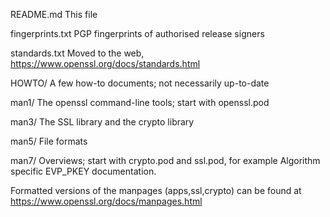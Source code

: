 
README.md  This file

fingerprints.txt
        PGP fingerprints of authorised release signers

standards.txt
        Moved to the web, https://www.openssl.org/docs/standards.html

HOWTO/
        A few how-to documents; not necessarily up-to-date

man1/
        The openssl command-line tools; start with openssl.pod

man3/
        The SSL library and the crypto library

man5/
        File formats

man7/
        Overviews; start with crypto.pod and ssl.pod, for example
        Algorithm specific EVP_PKEY documentation.

Formatted versions of the manpages (apps,ssl,crypto) can be found at
        https://www.openssl.org/docs/manpages.html
